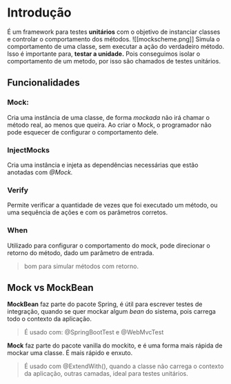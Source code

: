 # Introdução
É um framework para testes **unitários** com o objetivo de instanciar classes e controlar o comportamento dos métodos.
![[mockscheme.png]]
Simula o comportamento de uma classe, sem executar a ação do verdadeiro método.
Isso é importante para, **testar a unidade.** Pois conseguimos isolar o comportamento de um metodo, por isso são chamados de testes unitários.
## Funcionalidades
### Mock:
Cria uma instância de uma classe, de forma _mockada_ não irá chamar o método real, ao menos que queira.
Ao criar o Mock, o programador não pode esquecer de configurar o comportamento dele.
### InjectMocks
Cria uma instância e injeta as dependências necessárias que estão anotadas com _@Mock._
### Verify
Permite verificar a quantidade de vezes que foi executado um método, ou uma sequência de ações e com os parâmetros corretos.
### When
Utilizado para configurar o comportamento do mock, pode direcionar o retorno do método, dado um parâmetro de entrada.
> bom para simular métodos com retorno.


## Mock vs MockBean
**MockBean** faz parte do pacote Spring, é útil para escrever testes de integração, quando se quer mockar algum _bean_ do sistema, pois carrega todo o contexto da aplicação.
>É usado com: 
>@SpringBootTest e @WebMvcTest

**Mock** faz parte do pacote vanilla do mockito, e é uma forma mais rápida de mockar uma classe. É mais rápido e enxuto.
>É usado com @ExtendWith(), quando a classe não carrega o contexto da aplicação, outras camadas, ideal para testes unitários.

